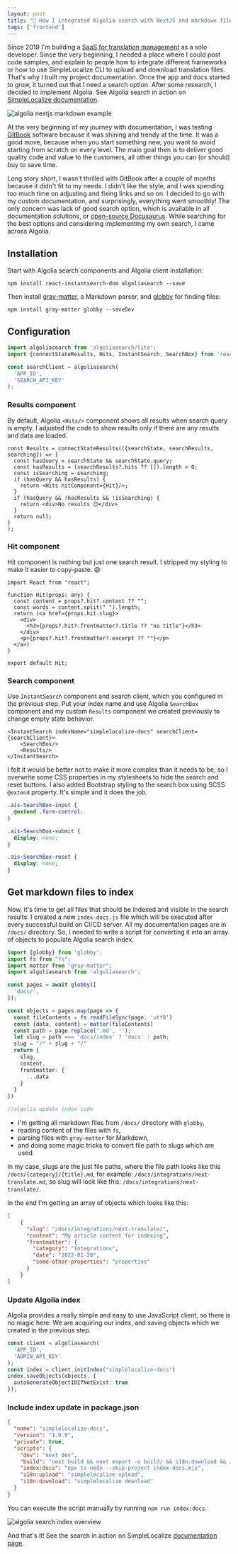 ```yaml
---
layout: post 
title: "🔎 How I integrated Algolia search with NextJS and markdown files?"
tags: ['frontend']
---
```



Since 2019 I'm building a [SaaS for translation management](https://simplelocalize.io) as a solo developer. Since the very beginning,
I needed a place where I could post code samples, and explain to people how to integrate different frameworks or how to use SimpleLocalize CLI to upload and download translation files. That's why I built my project documentation. Once the app and docs started to grow, it turned out that I need a search option. After some research, I decided to implement Algolia.
See Algolia search in action on [SimpleLocalize documentation](https://simplelocalize.io/docs/).


![algolia nextjs markdown example](/assets/2022-04-12/example-search-results.png)

At the very beginning of my journey with documentation, I was testing [GitBook](https://www.gitbook.com) software because it was shining and trendy at the time. It was a good move,
because when you start something new, you want to avoid starting from scratch on every level. The main goal then is to deliver good quality code and value to the customers, all other things you can (or should) buy to save time. 

Long story short, I wasn't thrilled with GitBook after a couple of months because it didn't fit to my needs. I didn't like the style, and I was spending too much time on adjusting and fixing links and so on. I decided to go with my custom documentation, and 
surprisingly, everything went smoothly! The only concern was lack of good search option, which is available in all documentation solutions, 
or [open-source Docusaurus](https://github.com/facebook/docusaurus). While searching for the best options and considering implementing my own search, I came across Algolia.


## Installation

Start with Algolia search components and Algolia client installation:
```shell
npm install react-instantsearch-dom algoliasearch --save
```

Then install [gray-matter](https://github.com/jonschlinkert/gray-matter), a Markdown parser, and [globby](https://github.com/sindresorhus/globby) for finding files:
```shell
npm install gray-matter globby --saveDev
```

## Configuration
```typescript
import algoliasearch from 'algoliasearch/lite';
import {connectStateResults, Hits, InstantSearch, SearchBox} from 'react-instantsearch-dom';

const searchClient = algoliasearch(
  'APP_ID',
  'SEARCH_API_KEY'
);
```

### Results component

By default, Algolia `<Hits/>` component shows all results when search query is empty. I adjusted the code to show results only if there are any results and data are loaded.

```tsx
const Results = connectStateResults(({searchState, searchResults, searching}) => {
  const hasQuery = searchState && searchState.query;
  const hasResults = (searchResults?.hits ?? []).length > 0;
  const isSearching = searching;
  if (hasQuery && hasResults) {
    return <Hits hitComponent={Hit}/>;
  }
  if (hasQuery && !hasResults && !isSearching) {
    return <div>No results 😔</div>
  }
  return null;
}
);
```


### Hit component

Hit component is nothing but just one search result. I stripped my styling to make it easier to copy-paste. 😄 

```tsx
import React from "react";

function Hit(props: any) {
  const content = props?.hit?.content ?? "";
  const words = content.split(" ").length;
  return (<a href={props.hit.slug}>
    <div>
      <h3>{props?.hit?.frontmatter?.title ?? "no title"}</h3>
    </div>
    <p>{props?.hit?.frontmatter?.excerpt ?? ""}</p>
  </a>)
}

export default Hit;
```

### Search component

Use `InstantSearch` component and search client, which you configured in the previous step. Put your index name and use Algolia `SearchBox` component and my custom `Results` component we created previously to change empty state behavior.

```tsx
<InstantSearch indexName="simplelocalize-docs" searchClient={searchClient}>
    <SearchBox/>
    <Results/>
</InstantSearch>
```
I felt it would be better not to make it more complex than it needs to be, so I overwrite some CSS properties in my stylesheets to hide the search and reset buttons. I also added Bootstrap styling to the search box using SCSS `@extend` property. It's simple and it does the job.

```scss
.ais-SearchBox-input {
  @extend .form-control;
}

.ais-SearchBox-submit {
  display: none;
}

.ais-SearchBox-reset {
  display: none;
}
```


## Get markdown files to index

Now, it's time to get all files that should be indexed and visible in the search results. I created a new `index-docs.js` file which will be executed after every successful build on CI/CD server. All my documentation pages are in `/docs/` directory. So, I needed to write a script for converting it into an array of objects to populate Algolia search index.

```typescript
import {globby} from 'globby';
import fs from "fs";
import matter from "gray-matter";
import algoliasearch from 'algoliasearch';

const pages = await globby([
  'docs/',
]);

const objects = pages.map(page => {
  const fileContents = fs.readFileSync(page, 'utf8')
  const {data, content} = matter(fileContents)
  const path = page.replace('.md', '');
  let slug = path === 'docs/index' ? 'docs' : path;
  slug = "/" + slug + "/"
  return {
    slug,
    content,
    frontmatter: {
      ...data
    }
  }
})

//algolia update index code
```

- I'm getting all markdown files from `/docs/` directory with `globby`, 
- reading content of the files with `fs`,
- parsing files with `gray-matter` for Markdown, 
- and doing some magic tricks to convert file path to slugs which are used.

In my case, slugs are the just file paths, where the file path looks like this `/docs/{category}/{title}.md`, for example:
`/docs/integrations/next-translate.md`, so slug will look like this: `/docs/integrations/next-translate/`.

In the end I'm getting an array of objects which looks like this:

```json
[
    {
      "slug": "/docs/integrations/next-translate/",
      "content": "My article content for indexing",
      "frontmatter": {
        "category": "Integrations",
        "date": "2022-01-20",
        "some-other-properties": "properties"
      }
    }
]
```

### Update Algolia index

Algolia provides a really simple and easy to use JavaScript client, so there is no magic here. We are acquiring our index, and saving objects which we created in the previous step.

```typescript
const client = algoliasearch(
  'APP_ID',
  'ADMIN_API_KEY'
);
const index = client.initIndex("simplelocalize-docs")
index.saveObjects(objects, {
  autoGenerateObjectIDIfNotExist: true
});
```


### Include index update in package.json

```json
{
  "name": "simplelocalize-docs",
  "version": "1.0.0",
  "private": true,
  "scripts": {
    "dev": "next dev",
    "build": "next build && next export -o build/ && i18n:download && index:docs",
    "index:docs": "npx ts-node --skip-project index-docs.mjs",
    "i18n:upload": "simplelocalize upload",
    "i18n:download": "simplelocalize download"
  }
}
```

You can execute the script manually by running `npm run index:docs`.

![algolia search index overview](/assets/2022-04-12/algolia-docs-search-index-overview.png)

And that's it! See the search in action on SimpleLocalize [documentation page](https://simplelocalize.io/docs).

[//]: # (<div style="padding:100% 0 0 0;position:relative;"><iframe src="https://player.vimeo.com/video/698425700?h=d3c47c4475&amp;badge=0&amp;autopause=0&amp;player_id=0&amp;app_id=58479" frameborder="0" allow="autoplay; fullscreen; picture-in-picture" allowfullscreen style="position:absolute;top:0;left:0;width:100%;height:100%;" title="algolia-search-with-markdown-and-next-js-example"></iframe></div><script src="https://player.vimeo.com/api/player.js"></script>)

